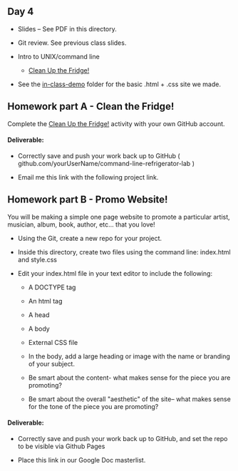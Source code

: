 ## Day 4

* Slides – See PDF in this directory.

* Git review. See previous class slides.

* Intro to UNIX/command line
  * [Clean Up the Fridge!](https://github.com/effieVision/command-line-refrigerator-lab)

* See the [in-class-demo](in-class-demo) folder for the basic .html + .css site we made.

## Homework part A - Clean the Fridge!

  Complete the [Clean Up the Fridge!](https://github.com/er129idm/command-line-refrigerator-lab) activity with your own GitHub account.

#### Deliverable:

  * Correctly save and push your work back up to GitHub ( github.com/yourUserName/command-line-refrigerator-lab )

  * Email me this link with the following project link.

## Homework part B - Promo Website!

You will be making a simple one page website to promote a particular artist, musician, album, book, author, etc... that you love!

* Using the Git, create a new repo for your project.

* Inside this directory, create two files using the command line: index.html and style.css

* Edit your index.html file in your text editor to include the following:

  * A DOCTYPE tag

  * An html tag

  * A head

  * A body
  
  * External CSS file

  * In the body, add a large heading or image with the name or branding of your subject.

  * Be smart about the content- what makes sense for the piece you are promoting?

  * Be smart about the overall "aesthetic" of the site– what makes sense for the tone of the piece you are promoting?

#### Deliverable:

  * Correctly save and push your work back up to GitHub, and set the repo to be visible via Github Pages

  * Place this link in our Google Doc masterlist.
